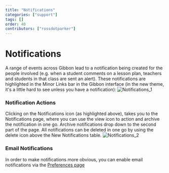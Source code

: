 ```yaml
---
title: "Notifications"
categories: ["support"]
tags: []
order: 40
contributors: ["rossdotparker"]
---
```


# Notifications

A range of events across Gibbon lead to a notification being created for the people involved (e.g. when a student comments on a lesson plan, teachers and students in that class are sent an alert). These notifications are highlighted in the Minor Links bar in the Gibbon interface (in the new theme, it's a little hard to see unless you have a notification): ![Notifications_1](/img/teachers/notifications.png)

### Notification Actions

Clicking on the Notifications icon (as highlighted above), takes you to the Notifications page, where you can use the view icon to action and archive the notification in one go. Archive notifications drop down to the second part of the page. All notifications can be deleted in one go by using the delete icon above the New Notifications table. ![Notifications_2](/img/teachers/notifications-actions.png)

### Email Notifications

In order to make notifications more obvious, you can enable email notifications via the [Preferences page](/user-guides/general/preferences)
